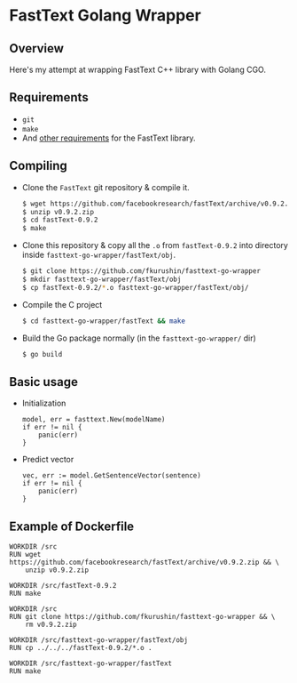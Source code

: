 # FastText Golang Wrapper

## Overview

Here's my attempt at wrapping FastText C++ library with Golang CGO.

## Requirements

- `git`
- `make`
- And [other requirements](https://github.com/facebookresearch/fastText/#requirements) for the FastText library.

## Compiling

- Clone the `FastText` git repository & compile it.

    ```Bash
    $ wget https://github.com/facebookresearch/fastText/archive/v0.9.2.zip
    $ unzip v0.9.2.zip
    $ cd fastText-0.9.2
    $ make
    ```

- Clone this repository & copy all the `.o` from `fastText-0.9.2` into directory inside `fasttext-go-wrapper/fastText/obj`.

    ```Bash
    $ git clone https://github.com/fkurushin/fasttext-go-wrapper
    $ mkdir fasttext-go-wrapper/fastText/obj
    $ cp fastText-0.9.2/*.o fasttext-go-wrapper/fastText/obj/
    ```

- Compile the C project

    ```Bash
    $ cd fasttext-go-wrapper/fastText && make
    ```

- Build the Go package normally (in the `fasttext-go-wrapper/` dir)

    ```Bash
    $ go build
    ```

## Basic usage
- Initialization
    ```
    model, err = fasttext.New(modelName)
    if err != nil {
        panic(err)
    }
    ```
    
- Predict vector
    ```
    vec, err := model.GetSentenceVector(sentence)
    if err != nil {
        panic(err)
    }
    ```
## Example of Dockerfile 
    WORKDIR /src
    RUN wget https://github.com/facebookresearch/fastText/archive/v0.9.2.zip && \
        unzip v0.9.2.zip

    WORKDIR /src/fastText-0.9.2
    RUN make

    WORKDIR /src
    RUN git clone https://github.com/fkurushin/fasttext-go-wrapper && \
        rm v0.9.2.zip

    WORKDIR /src/fasttext-go-wrapper/fastText/obj
    RUN cp ../../../fastText-0.9.2/*.o .

    WORKDIR /src/fasttext-go-wrapper/fastText
    RUN make

